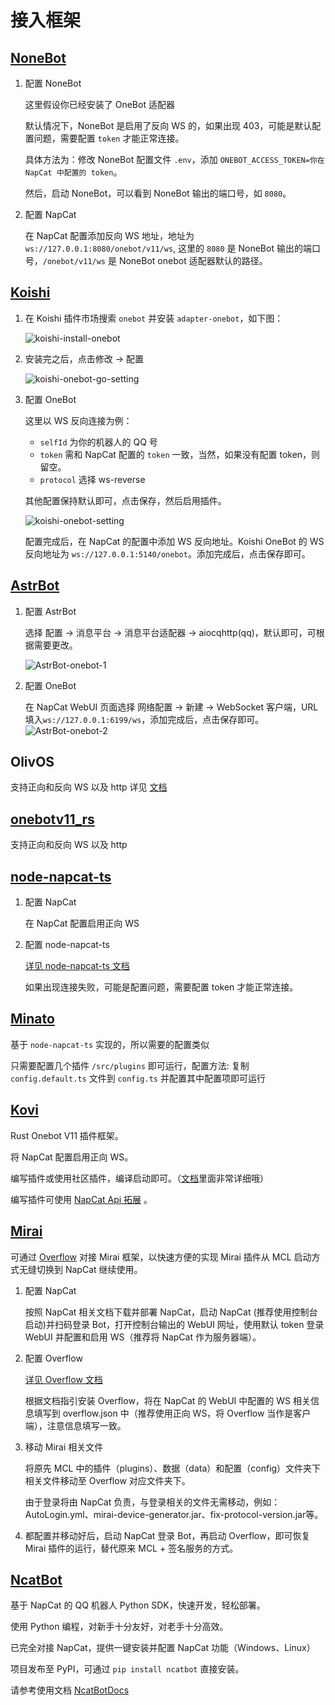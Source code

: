# 接入框架

## [NoneBot](https://nonebot.dev/docs/)

1. 配置 NoneBot

    这里假设你已经安装了 OneBot 适配器

    默认情况下，NoneBot 是启用了反向 WS 的，如果出现 403，可能是默认配置问题，需要配置 `token` 才能正常连接。

    具体方法为：修改 NoneBot 配置文件 `.env`，添加 `ONEBOT_ACCESS_TOKEN=你在 NapCat 中配置的 token`。

    然后，启动 NoneBot，可以看到 NoneBot 输出的端口号，如 `8080`。

2. 配置 NapCat

    在 NapCat 配置添加反向 WS 地址，地址为 `ws://127.0.0.1:8080/onebot/v11/ws`, 这里的 `8080` 是 NoneBot 输出的端口号，`/onebot/v11/ws` 是 NoneBot onebot 适配器默认的路径。

## [Koishi](https://koishi.chat)

1. 在 Koishi 插件市场搜索 `onebot` 并安装 `adapter-onebot`，如下图：

    ![koishi-install-onebot](/assets/use/koishi-install-onebot.png)

2. 安装完之后，点击修改 → 配置

    ![koishi-onebot-go-setting](/assets/use/koishi-onebot-go-setting.png)

3. 配置 OneBot

    这里以 WS 反向连接为例：
   - `selfId` 为你的机器人的 QQ 号
   - `token` 需和 NapCat 配置的 `token` 一致，当然，如果没有配置 token，则留空。
   - `protocol` 选择 ws-reverse

    其他配置保持默认即可，点击保存，然后启用插件。

    ![koishi-onebot-setting](/assets/use/koishi-onebot-setting.png)

    配置完成后，在 NapCat 的配置中添加 WS 反向地址。Koishi OneBot 的 WS 反向地址为 `ws://127.0.0.1:5140/onebot`。添加完成后，点击保存即可。

## [AstrBot](https://astrbot.app/)

1. 配置 AstrBot

    选择 配置 → 消息平台 → 消息平台适配器 → aiocqhttp(qq)，默认即可，可根据需要更改。

   ![AstrBot-onebot-1](/assets/use/Astrbot-onebot-1.png)

2. 配置 OneBot

    在 NapCat WebUI 页面选择 网络配置 → 新建 → WebSocket 客户端，URL 填入`ws://127.0.0.1:6199/ws`，添加完成后，点击保存即可。
    ![AstrBot-onebot-2](/assets/use/Astrbot-onebot-2.png)

## OlivOS

支持正向和反向 WS 以及 http 详见 [文档](https://doc.olivos.wiki/)

## [onebotv11_rs](https://github.com/canxin121/onebotv11_rs)

支持正向和反向 WS 以及 http

## [node-napcat-ts](https://github.com/huankong233/node-napcat-ts)

1. 配置 NapCat

    在 NapCat 配置启用正向 WS

2. 配置 node-napcat-ts

    [详见 node-napcat-ts 文档](https://node-napcat-ts.huankong.top/guide/getting-started)

    如果出现连接失败，可能是配置问题，需要配置 token 才能正常连接。

## [Minato](https://github.com/huankong233/Minato)

基于 `node-napcat-ts` 实现的，所以需要的配置类似

只需要配置几个插件 `/src/plugins` 即可运行，配置方法: 复制 `config.default.ts` 文件到 `config.ts` 并配置其中配置项即可运行

## [Kovi](https://github.com/ThriceCola/Kovi)

Rust Onebot V11 插件框架。

将 NapCat 配置启用正向 WS。

编写插件或使用社区插件，编译启动即可。（[文档](https://thricecola.github.io/kovi-doc)里面非常详细哦）

编写插件可使用 [NapCat Api 拓展](https://crates.io/crates/kovi-plugin-expand-napcat) 。

## [Mirai](https://github.com/mamoe/mirai)

可通过 [Overflow](https://github.com/MrXiaoM/Overflow) 对接 Mirai 框架，以快速方便的实现 Mirai 插件从 MCL 启动方式无缝切换到 NapCat 继续使用。

1. 配置 NapCat

    按照 NapCat 相关文档下载并部署 NapCat，启动 NapCat (推荐使用控制台启动)并扫码登录 Bot，打开控制台输出的 WebUI 网址，使用默认 token 登录 WebUI 并配置和启用 WS（推荐将 NapCat 作为服务器端）。

2. 配置 Overflow

    [详见 Overflow 文档](https://mirai.mrxiaom.top/)

    根据文档指引安装 Overflow，将在 NapCat 的 WebUI 中配置的 WS 相关信息填写到 overflow.json 中（推荐使用正向 WS，将 Overflow 当作是客户端），注意信息填写一致。

3. 移动 Mirai 相关文件

    将原先 MCL 中的插件（plugins）、数据（data）和配置（config）文件夹下相关文件移动至 Overflow 对应文件夹下。

    由于登录将由 NapCat 负责，与登录相关的文件无需移动，例如：AutoLogin.yml、mirai-device-generator.jar、fix-protocol-version.jar等。

4. 都配置并移动好后，启动 NapCat 登录 Bot，再启动 Overflow，即可恢复 Mirai 插件的运行，替代原来 MCL + 签名服务的方式。

## [NcatBot](https://github.com/liyihao1110/ncatbot/)

基于 NapCat 的 QQ 机器人 Python SDK，快速开发，轻松部署。

使用 Python 编程，对新手十分友好，对老手十分高效。

已完全对接 NapCat，提供一键安装并配置 NapCat 功能（Windows、Linux）

项目发布至 PyPI，可通过 `pip install ncatbot` 直接安装。

请参考使用文档 [NcatBotDocs](https://docs.ncatbot.xyz/)
